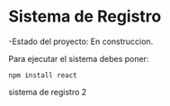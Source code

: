 <h1>Sistema de Registro</h1>

-Estado del proyecto: En construccion.

Para ejecutar el sistema debes poner:

```npm install react```

sistema de registro 2
